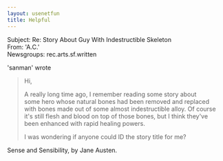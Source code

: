 ```yaml
---   
layout: usenetfun   
title: Helpful   
---   
```

   
   
 Subject: Re: Story About Guy With Indestructible Skeleton   
From: 'A.C.'   
Newsgroups: rec.arts.sf.written   
   
'sanman'  wrote   
> Hi,   
>   
> A really long time ago, I remember reading some story about   
> some hero whose natural bones had been removed and replaced   
> with bones made out of some almost indestructible alloy. Of course   
> it's still flesh and blood on top of those bones, but I think they've   
> been enhanced with rapid healing powers.   
>   
> I was wondering if anyone could ID the story title for me?   
   
Sense and Sensibility, by Jane Austen.   
   
   
   
